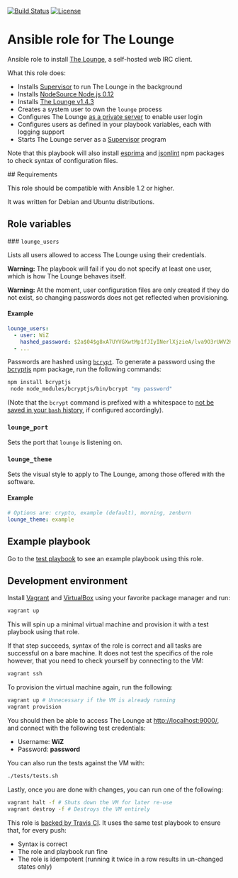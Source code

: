 [![Build Status](https://travis-ci.org/astorije/ansible-lounge.svg?branch=master)](https://travis-ci.org/astorije/ansible-lounge)
[![License](https://img.shields.io/badge/license-MIT-blue.svg)](LICENSE)

# Ansible role for The Lounge

Ansible role to install [The Lounge](https://thelounge.github.io/), a self-hosted web IRC
client.

What this role does:

- Installs [Supervisor](http://supervisord.org/) to run The Lounge in the background
- Installs [NodeSource Node.js 0.12](https://nodesource.com/blog/nodejs-v012-iojs-and-the-nodesource-linux-repositories)
- Installs [The Lounge v1.4.3](https://github.com/thelounge/lounge/blob/master/CHANGELOG.md)
- Creates a system user to own the `lounge` process
- Configures The Lounge [as a private server](https://theloungegithub.io/docs/server/configuration.html#public) to enable user login
- Configures users as defined in your playbook variables, each with logging support
- Starts The Lounge server as a [Supervisor](http://supervisord.org/) program

Note that this playbook will also install
[esprima](https://www.npmjs.com/package/esprima) and
[jsonlint](https://www.npmjs.com/package/jsonlint) npm packages to check syntax
of configuration files.

## Requirements

This role should be compatible with Ansible 1.2 or higher.

It was written for Debian and Ubuntu distributions.

## Role variables

### `lounge_users`

Lists all users allowed to access The Lounge using their credentials.

**Warning:** The playbook will fail if you do not specify at least one user,
which is how The Lounge behaves itself.

**Warning:** At the moment, user configuration files are only created if they do
not exist, so changing passwords does not get reflected when provisioning.

#### Example

```yaml
lounge_users:
  - user: WiZ
    hashed_password: $2a$04$g8xA7UYVGXwtMp1fJIyINerlXjzieA/lva9O3rUWV2KEpLTjhdVD6 # "password"
  - ...
```

Passwords are hashed using [`bcrypt`](https://en.wikipedia.org/wiki/Bcrypt). To
generate a password using the [bcryptjs](https://www.npmjs.com/package/bcryptjs)
npm package, run the following commands:

```bash
npm install bcryptjs
 node node_modules/bcryptjs/bin/bcrypt "my password"
```

(Note that the `bcrypt` command is prefixed with a whitespace to
[not be saved in your `bash` history](http://askubuntu.com/a/15929/166928),
if configured accordingly).

### `lounge_port`

Sets the port that `lounge` is listening on.

### `lounge_theme`

Sets the visual style to apply to The Lounge, among those offered with the software.

#### Example

```yaml
# Options are: crypto, example (default), morning, zenburn
lounge_theme: example
```

## Example playbook

Go to the [test playbook](tests/test.yml) to see an example playbook using this
role.

## Development environment

Install [Vagrant](https://www.vagrantup.com/) and
[VirtualBox](https://www.virtualbox.org/) using your favorite package manager
and run:

```bash
vagrant up
```

This will spin up a minimal virtual machine and provision it with a test
playbook using that role.

If that step succeeds, syntax of the role is correct and all tasks are
successful on a bare machine. It does not test the specifics of the role
however, that you need to check yourself by connecting to the VM:

```bash
vagrant ssh
```

To provision the virtual machine again, run the following:

```bash
vagrant up # Unnecessary if the VM is already running
vagrant provision
```

You should then be able to access The Lounge at <http://localhost:9000/>, and connect
with the following test credentials:
  - Username: **WiZ**
  - Password: **password**

You can also run the tests against the VM with:

```bash
./tests/tests.sh
```

Lastly, once you are done with changes, you can run one of the following:

```bash
vagrant halt -f # Shuts down the VM for later re-use
vagrant destroy -f # Destroys the VM entirely
```

This role is
[backed by Travis CI](https://travis-ci.org/astorije/ansible-lounge).
It uses the same test playbook to ensure that, for every push:

- Syntax is correct
- The role and playbook run fine
- The role is idempotent (running it twice in a row results in un-changed states
  only)
